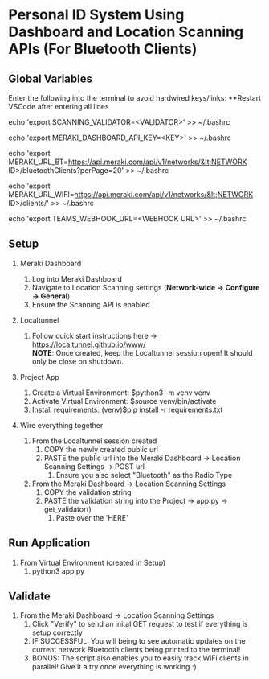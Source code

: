 # Personal ID System Using Dashboard and Location Scanning APIs (For Bluetooth Clients)

## Global Variables
Enter the following into the terminal to avoid hardwired keys/links: 
**Restart VSCode after entering all lines

echo 'export SCANNING_VALIDATOR=&lt;VALIDATOR&gt;' >> ~/.bashrc

echo 'export MERAKI_DASHBOARD_API_KEY=&lt;KEY&gt;' >> ~/.bashrc

echo 'export MERAKI_URL_BT=https://api.meraki.com/api/v1/networks/&lt;NETWORK ID&gt;/bluetoothClients?perPage=20' >> ~/.bashrc

echo 'export MERAKI_URL_WIFI=https://api.meraki.com/api/v1/networks/&lt;NETWORK ID&gt;/clients/' >> ~/.bashrc

echo 'export TEAMS_WEBHOOK_URL=&lt;WEBHOOK URL&gt;' >> ~/.bashrc


## Setup
1) Meraki Dashboard
    1) Log into Meraki Dashboard
    2) Navigate to Location Scanning settings (<b>Network-wide -> Configure -> General</b>)
    3) Ensure the Scanning API is enabled
    
2) Localtunnel
    1) Follow quick start instructions here -> https://localtunnel.github.io/www/
    <br><b>NOTE</b>: Once created, keep the Localtunnel session open! It should only be close on shutdown.
    
3) Project App
    1) Create a Virtual Environment: $python3 -m venv venv
    2) Activate Virtual Environment: $source venv/bin/activate
    3) Install requirements: (venv)$pip install -r requirements.txt
    
4) Wire everything together
    1) From the Localtunnel session created
        1) COPY the newly created public url
        2) PASTE the public url into the Meraki Dashboard -> Location Scanning Settings -> POST url
            1) Ensure you also select "Bluetooth" as the Radio Type
    2) From the Meraki Dashboard -> Location Scanning Settings
        1) COPY the validation string
        2) PASTE the validation string into the Project -> app.py -> get_validator()
            1) Paste over the 'HERE'
    
## Run Application
1) From Virtual Environment (created in Setup)
    1) python3 app.py

## Validate
1) From the Meraki Dashboard -> Location Scanning Settings
    1) Click "Verify" to send an inital GET request to test if everything is setup correctly
    2) IF SUCCESSFUL: You will being to see automatic updates on the current network Bluetooth clients being printed
    to the terminal!
    3) BONUS: The script also enables you to easily track WiFi clients in parallel! Give it a try once everything is working :)